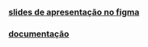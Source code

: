 ### [slides de apresentação no figma](https://www.canva.com/design/DAGo2Cx-iJg/Y5Gkvgsxo-N51-_L3YPLEg/view)
### [documentação](https://docs.google.com/document/d/1OL6aapEWOXaneLokPo7QY2fLWjmBLoMfSfX3H5LIGvw/edit?usp=sharing)
